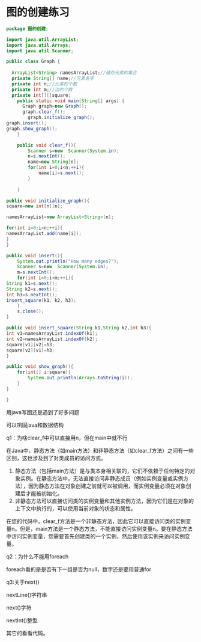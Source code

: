 # 图的创建练习



```java
package 图的创建;

import java.util.ArrayList;
import java.util.Arrays;
import java.util.Scanner;

public class Graph {
  
  ArrayList<String> namesArrayList;//储存元素的集合
  private String[] name;//元素名字
  private int n;//元素的个数
  private int m;//边的个数
  private int[][]square;
    public static void main(String[] args) {
      Graph graph=new Graph();
      graph.clear_f();
        graph.initialize_graph();
graph.insert();
graph.show_graph();
    }

    public void clear_f(){
        Scanner s=new  Scanner(System.in);
        n=s.nextInt();
        name=new String[n];
        for(int i=0;i<n;++i){
            name[i]=s.next();
        }
        
    }

public void initialize_graph(){
square=new int[n][n];

namesArrayList=new ArrayList<String>(n);

for(int i=0;i<n;++i){
namesArrayList.add(name[i]);
}
}

public void insert(){
    System.out.println("How many edges?");
    Scanner s=new  Scanner(System.in);
    m=s.nextInt();
    for(int i=0;i<m;++i){
String k1=s.next();
String k2=s.next();
int h3=s.nextInt();
insert_square(k1, k2, h3);
    }
    s.close();
}

public void insert_square(String k1,String k2,int h3){
int v1=namesArrayList.indexOf(k1);
int v2=namesArrayList.indexOf(k2);
square[v1][v2]=h3;
square[v2][v1]=h3;
}

public void show_graph(){
    for(int[] i:square){
        System.out.println(Arrays.toString(i));
    }
}

}

```



用java写图还是遇到了好多问题

可以巩固java和数据结构



q1：为啥clear_f中可以直接用n，但在main中就不行

在Java中，静态方法（如main方法）和非静态方法（如clear_f方法）之间有一些区别，这也涉及到了对类成员的访问方式。

1. 静态方法（包括main方法）是与类本身相关联的，它们不依赖于任何特定的对象实例。在静态方法中，无法直接访问非静态成员（例如实例变量或实例方法），因为静态方法在对象创建之前就可以被调用，而实例变量必须在对象创建后才能被初始化。
2. 非静态方法可以直接访问类的实例变量和其他实例方法，因为它们是在对象的上下文中执行的，可以使用当前对象的状态和属性。

在您的代码中，clear_f方法是一个非静态方法，因此它可以直接访问类的实例变量n。但是，main方法是一个静态方法，不能直接访问实例变量n。要在静态方法中访问实例变量，您需要首先创建类的一个实例，然后使用该实例来访问实例变量。



q2：为什么不能用foreach

foreach看的是是否有下一组是否为null，数字还是要用普通for



q3:关于next()

nextLine()字符串

next()字符

nextInt()整型



其它的看看代码。

